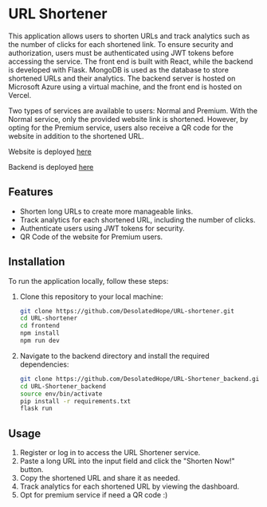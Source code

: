 # URL Shortener

This application allows users to shorten URLs and track analytics such as the number of clicks for each shortened link. To ensure security and authorization, users must be authenticated using JWT tokens before accessing the service. The front end is built with React, while the backend is developed with Flask. MongoDB is used as the database to store shortened URLs and their analytics. The backend server is hosted on Microsoft Azure using a virtual machine, and the front end is hosted on Vercel.

Two types of services are available to users: Normal and Premium. With the Normal service, only the provided website link is shortened. However, by opting for the Premium service, users also receive a QR code for the website in addition to the shortened URL.

Website is deployed  [here](https://shortyaz.vercel.app/)

Backend is deployed  [here](http://shorty.westeurope.cloudapp.azure.com)


## Features

- Shorten long URLs to create more manageable links.
- Track analytics for each shortened URL, including the number of clicks.
- Authenticate users using JWT tokens for security.
- QR Code of the website for Premium users.

## Installation

To run the application locally, follow these steps:

1. Clone this repository to your local machine:

   ```bash
   git clone https://github.com/DesolatedHope/URL-shortener.git
   cd URL-shortener
   cd frontend
   npm install
   npm run dev
   

2. Navigate to the backend directory and install the required dependencies:

   ```bash
   git clone https://github.com/DesolatedHope/URL-Shortener_backend.git
   cd URL-Shortener_backend
   source env/bin/activate
   pip install -r requirements.txt
   flask run
   

## Usage

1. Register or log in to access the URL Shortener service.
2. Paste a long URL into the input field and click the "Shorten Now!" button.
3. Copy the shortened URL and share it as needed.
4. Track analytics for each shortened URL by viewing the dashboard.
5. Opt for premium service if need a QR code :)
